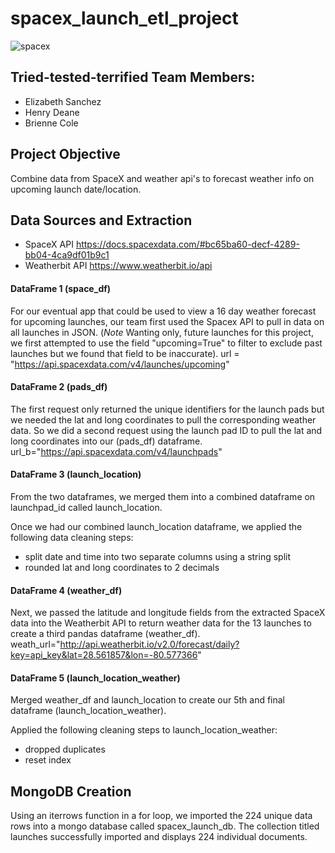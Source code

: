 # spacex_launch_etl_project

![spacex](https://user-images.githubusercontent.com/75045133/111883255-609dcd00-8977-11eb-83c4-89c80233df5d.jpg)

## Tried-tested-terrified Team Members:
- Elizabeth Sanchez
- Henry Deane
- Brienne Cole

## Project Objective
Combine data from SpaceX and weather api's to forecast weather info on upcoming launch date/location.

## Data Sources and Extraction
- SpaceX API https://docs.spacexdata.com/#bc65ba60-decf-4289-bb04-4ca9df01b9c1
- Weatherbit API https://www.weatherbit.io/api

#### DataFrame 1 (space_df)
For our eventual app that could be used to view a 16 day weather forecast for upcoming launches, our team first used the Spacex API to pull in data on all launches in JSON. (*Note* Wanting only, future launches for this project, we first attempted to use the field "upcoming=True" to filter to exclude past launches but we found that field to be inaccurate). 
url = "https://api.spacexdata.com/v4/launches/upcoming"

#### DataFrame 2 (pads_df)
The first request only returned the unique identifiers for the launch pads but we needed the lat and long coordinates to pull the corresponding weather data. So we did a second request using the launch pad ID to pull the lat and long coordinates into our (pads_df) dataframe.
url_b="https://api.spacexdata.com/v4/launchpads"

#### DataFrame 3 (launch_location)
From the two dataframes, we merged them into a combined dataframe on launchpad_id called launch_location.

Once we had our combined launch_location dataframe, we applied the following data cleaning steps:
- split date and time into two separate columns using a string split
- rounded lat and long coordinates to 2 decimals

#### DataFrame 4 (weather_df)
Next, we passed the latitude and longitude fields from the extracted SpaceX data into the Weatherbit API to return weather data for the 13 launches to create a third pandas dataframe (weather_df).
weath_url="http://api.weatherbit.io/v2.0/forecast/daily?key=api_key&lat=28.561857&lon=-80.577366"

#### DataFrame 5 (launch_location_weather)
Merged weather_df and launch_location to create our 5th and final dataframe (launch_location_weather). 

Applied the following cleaning steps to launch_location_weather:
- dropped duplicates
- reset index

## MongoDB Creation 
Using an iterrows function in a for loop, we imported the 224 unique data rows into a mongo database called spacex_launch_db. The collection titled launches successfully imported and displays 224 individual documents.
